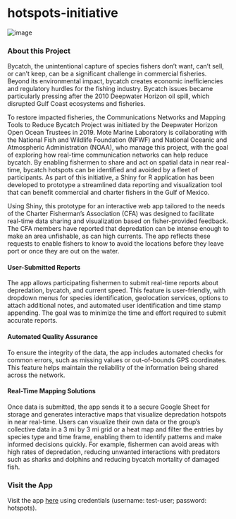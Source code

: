 # hotspots-initiative

![image](https://github.com/user-attachments/assets/1caebb29-3e0b-4995-a37f-75b108b0d7b7)

### About this Project
Bycatch, the unintentional capture of species fishers don’t want, can’t sell, or can’t keep, can be a significant challenge in commercial fisheries. Beyond its environmental impact, bycatch creates economic inefficiencies and regulatory hurdles for the fishing industry. Bycatch issues became particularly pressing after the 2010 Deepwater Horizon oil spill, which disrupted Gulf Coast ecosystems and fisheries.

To restore impacted fisheries, the Communications Networks and Mapping Tools to Reduce Bycatch Project was initiated by the Deepwater Horizon Open Ocean Trustees in 2019. Mote Marine Laboratory is collaborating with the National Fish and Wildlife Foundation (NFWF) and National Oceanic and Atmospheric Administration (NOAA), who manage this project, with the goal of exploring how real-time communication networks can help reduce bycatch. By enabling fishermen to share and act on spatial data in near real-time, bycatch hotspots can be identified and avoided by a fleet of participants. As part of this initiative, a Shiny for R application has been developed to prototype a streamlined data reporting and visualization tool that can benefit commercial and charter fishers in the Gulf of Mexico.

Using Shiny, this prototype for an interactive web app tailored to the needs of the Charter Fisherman’s Association (CFA) was designed to facilitate real-time data sharing and visualization based on fisher-provided feedback. The CFA members have reported that depredation can be intense enough to make an area unfishable, as can high currents. The app reflects these requests to enable fishers to know to avoid the locations before they leave port or once they are out on the water. 

#### User-Submitted Reports
The app allows participating fishermen to submit real-time reports about depredation, bycatch, and current speed. This feature is user-friendly, with dropdown menus for species identification, geolocation services, options to attach additional notes, and automated user identification and time stamp appending. The goal was to minimize the time and effort required to submit accurate reports.

#### Automated Quality Assurance
To ensure the integrity of the data, the app includes automated checks for common errors, such as missing values or out-of-bounds GPS coordinates. This feature helps maintain the reliability of the information being shared across the network.

#### Real-Time Mapping Solutions
Once data is submitted, the app sends it to a secure Google Sheet for storage and generates interactive maps that visualize depredation hotspots in near real-time. Users can visualize their own data or the group’s collective data in a 3 mi by 3 mi grid or a heat map and filter the entries by species type and time frame, enabling them to identify patterns and make informed decisions quickly. For example, fishermen can avoid areas with high rates of depredation, reducing unwanted interactions with predators such as sharks and dolphins and reducing bycatch mortality of damaged fish.

### Visit the App
Visit the app [here](https://cfemm.shinyapps.io/hotspots-initiative) using credentials (username: test-user; password: hotspots).
